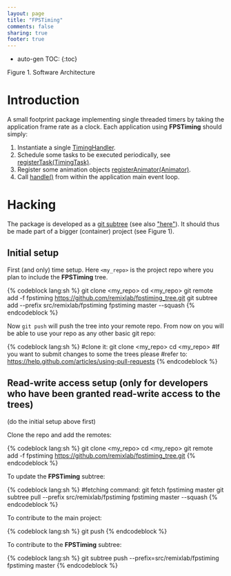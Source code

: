 ```yaml
---
layout: page
title: "FPSTiming"
comments: false
sharing: true
footer: true
---
```


* auto-gen TOC:
{:toc}

<p>
<script src="/javascripts/processing.min.js"></script> 
<canvas data-processing-sources="/projects/fpstiming/arch.pde"></canvas>
<div class="example-links">
    Figure 1. Software Architecture
</div>
</p>

# Introduction

A small footprint package implementing single threaded timers by taking the application frame rate as a clock. Each application using **FPSTiming**
should simply:

1. Instantiate a single [TimingHandler](http://otrolado.info/prosceneApi/remixlab/fpstiming/TimingHandler.html).
2. Schedule some tasks to be executed periodically, see [registerTask(TimingTask)](http://otrolado.info/prosceneApi/remixlab/fpstiming/TimingHandler.html#registerTask(remixlab.fpstiming.TimingTask)).
3. Register some animation objects [registerAnimator(Animator)](http://otrolado.info/prosceneApi/remixlab/fpstiming/TimingHandler.html#registerAnimator(remixlab.fpstiming.Animator)).
4. Call [handle()](http://otrolado.info/prosceneApi/remixlab/fpstiming/TimingHandler.html#handle()) from within the application main event loop.

# Hacking

The package is developed as a [git subtree](https://github.com/git/git/blob/master/contrib/subtree/git-subtree.txt)
(see also ["here"](http://blogs.atlassian.com/2013/05/alternatives-to-git-submodule-git-subtree/)). It should thus be made part of a
bigger (container) project (see Figure 1).

## Initial setup

First (and only) time setup. Here ```<my_repo>``` is the project repo where you plan to include the **FPSTiming** tree.

{% codeblock lang:sh %}
git clone <my_repo>
cd <my_repo>
git remote add -f fpstiming https://github.com/remixlab/fpstiming_tree.git
git subtree add --prefix src/remixlab/fpstiming fpstiming master --squash
{% endcodeblock %}

Now ```git push``` will push the tree into your remote repo. From now on you will be able to use your repo
as any other basic git repo:

{% codeblock lang:sh %}
#clone it:
git clone <my_repo>
cd <my_repo>
#If you want to submit changes to some the trees please
#refer to: https://help.github.com/articles/using-pull-requests
{% endcodeblock %}

## Read-write access setup (only for developers who have been granted read-write access to the trees)

(do the initial setup above first)

Clone the repo and add the remotes:

{% codeblock lang:sh %}
git clone <my_repo>
cd <my_repo>
git remote add -f fpstiming https://github.com/remixlab/fpstiming_tree.git
{% endcodeblock %}

To update the **FPSTiming** subtree:

{% codeblock lang:sh %}
#fetching command:
git fetch fpstiming master
git subtree pull --prefix src/remixlab/fpstiming fpstiming master --squash
{% endcodeblock %}

To contribute to the main project:

{% codeblock lang:sh %}
git push
{% endcodeblock %}

To contribute to the **FPSTiming** subtree:

{% codeblock lang:sh %}
git subtree push --prefix=src/remixlab/fpstiming fpstiming master
{% endcodeblock %}